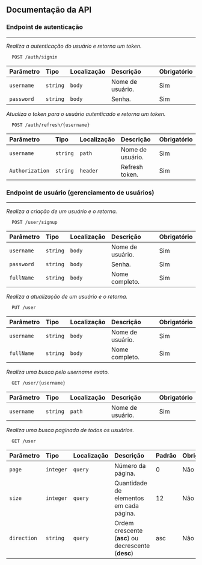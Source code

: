 ## Documentação da API

### Endpoint de autenticação

---

*Realiza a autenticação do usuário e retorna um token.*

```
  POST /auth/signin
```

| Parâmetro  | Tipo     | Localização   | Descrição                              | Obrigatório                              |
|:-----------|:---------|:--------------|:---------------------------------------|:-----------------------------------------|
| `username` | `string` |     `body`    | Nome de usuário.                       | Sim                                      |
| `password` | `string` |     `body`    | Senha.                                 | Sim                                      |

*Atualiza o token para o usuário autenticado e retorna um token.*

```
  POST /auth/refresh/{username}
```

| Parâmetro       | Tipo     | Localização   | Descrição                              | Obrigatório                              |
|:----------------|:---------|:--------------|:---------------------------------------|:-----------------------------------------|
| `username`      | `string` |    `path`     | Nome de usuário.                       | Sim                                      |
| `Authorization` | `string` |    `header`   | Refresh token.                         | Sim                                      |

### Endpoint de usuário (gerenciamento de usuários)

---

*Realiza a criação de um usuário e o retorna.*

```
  POST /user/signup
```

| Parâmetro       | Tipo     | Localização   | Descrição                              | Obrigatório                              |
|:----------------|:---------|:--------------|:---------------------------------------|:-----------------------------------------|
| `username`      | `string` |    `body`     | Nome de usuário.                       | Sim                                      |
| `password`      | `string` |    `body`     | Senha.                                 | Sim                                      |
| `fullName`      | `string` |    `body`     | Nome completo.                         | Sim                                      |

*Realiza a atualização de um usuário e o retorna.*

```
  PUT /user
```

| Parâmetro       | Tipo     | Localização   | Descrição                              | Obrigatório                              |
|:----------------|:---------|:--------------|:---------------------------------------|:-----------------------------------------|
| `username`      | `string` |    `body`     | Nome de usuário.                       | Sim                                      |
| `fullName`      | `string` |    `body`     | Nome completo.                         | Sim                                      |

*Realiza uma busca pelo username exato.*

```
  GET /user/{username}
```

| Parâmetro       | Tipo     | Localização   | Descrição                              | Obrigatório                              |
|:----------------|:---------|:--------------|:---------------------------------------|:-----------------------------------------|
| `username`      | `string` |    `path`     | Nome de usuário.                       | Sim                                      |

*Realiza uma busca paginada de todos os usuários.*

```
  GET /user
```
| Parâmetro       | Tipo      | Localização    | Descrição                                           | Padrão | Obrigatório                              |
|:----------------|:----------|:---------------|:----------------------------------------------------|:-------|:-----------------------------------------|
| `page`          | `integer` |    `query`     | Número da página.                                   | 0      | Não                                      |
| `size`          | `integer` |    `query`     | Quantidade de elementos em cada página.             | 12     | Não                                      |
| `direction`     | `string`  |    `query`     | Ordem crescente (**asc**) ou decrescente (**desc**) | asc    | Não                                      |
